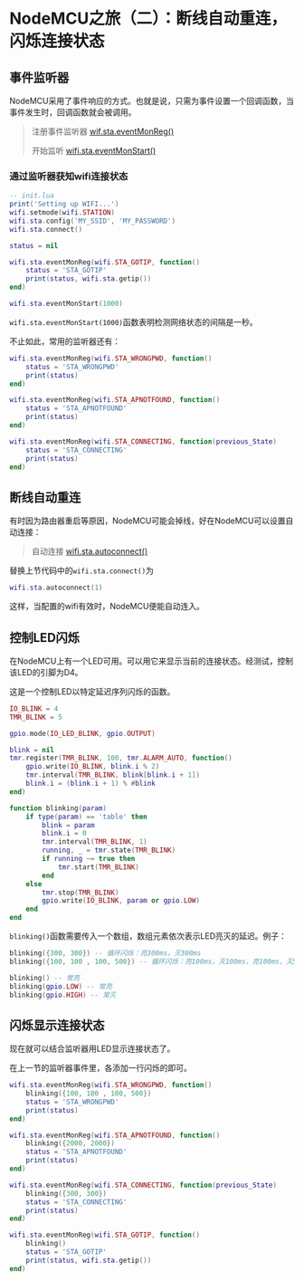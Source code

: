 # NodeMCU之旅（二）：断线自动重连，闪烁连接状态

## 事件监听器

NodeMCU采用了事件响应的方式。也就是说，只需为事件设置一个回调函数，当事件发生时，回调函数就会被调用。

> 注册事件监听器
> [wif.sta.eventMonReg()](http://nodemcu.readthedocs.io/en/master/en/modules/wifi/#wifistaeventmonreg)
>
> 开始监听
> [wifi.sta.eventMonStart()](http://nodemcu.readthedocs.io/en/master/en/modules/wifi/#wifistaeventmonstart)

### 通过监听器获知wifi连接状态

```lua
-- init.lua
print('Setting up WIFI...')
wifi.setmode(wifi.STATION)
wifi.sta.config('MY_SSID', 'MY_PASSWORD')
wifi.sta.connect()

status = nil

wifi.sta.eventMonReg(wifi.STA_GOTIP, function()
	status = 'STA_GOTIP'
	print(status, wifi.sta.getip())
end)

wifi.sta.eventMonStart(1000)
```

`wifi.sta.eventMonStart(1000)`函数表明检测网络状态的间隔是一秒。

不止如此，常用的监听器还有：

```lua
wifi.sta.eventMonReg(wifi.STA_WRONGPWD, function()
	status = 'STA_WRONGPWD'
	print(status)
end)

wifi.sta.eventMonReg(wifi.STA_APNOTFOUND, function()
	status = 'STA_APNOTFOUND'
	print(status)
end)

wifi.sta.eventMonReg(wifi.STA_CONNECTING, function(previous_State)
	status = 'STA_CONNECTING'
	print(status)
end)
```

## 断线自动重连

有时因为路由器重启等原因，NodeMCU可能会掉线，好在NodeMCU可以设置自动连接：

> 自动连接
> [wifi.sta.autoconnect()](http://nodemcu.readthedocs.io/en/master/en/modules/wifi/#wifistaautoconnect)

替换上节代码中的`wifi.sta.connect()`为


```lua
wifi.sta.autoconnect(1)
```

这样，当配置的wifi有效时，NodeMCU便能自动连入。

## 控制LED闪烁

在NodeMCU上有一个LED可用。可以用它来显示当前的连接状态。经测试，控制该LED的引脚为D4。

这是一个控制LED以特定延迟序列闪烁的函数。

```lua
IO_BLINK = 4
TMR_BLINK = 5

gpio.mode(IO_LED_BLINK, gpio.OUTPUT)

blink = nil
tmr.register(TMR_BLINK, 100, tmr.ALARM_AUTO, function()
	gpio.write(IO_BLINK, blink.i % 2)
	tmr.interval(TMR_BLINK, blink[blink.i + 1])
	blink.i = (blink.i + 1) % #blink
end)

function blinking(param)
	if type(param) == 'table' then
		blink = param
		blink.i = 0
		tmr.interval(TMR_BLINK, 1)
		running, _ = tmr.state(TMR_BLINK)
		if running ~= true then
			tmr.start(TMR_BLINK)
		end
	else
		tmr.stop(TMR_BLINK)
		gpio.write(IO_BLINK, param or gpio.LOW)
	end
end
```

`blinking()`函数需要传入一个数组，数组元素依次表示LED亮灭的延迟。例子：

```lua
blinking({300, 300}) -- 循环闪烁：亮300ms，灭300ms
blinking({100, 100 , 100, 500}) -- 循环闪烁：亮100ms，灭100ms，亮100ms，灭500ms

blinking() -- 常亮
blinking(gpio.LOW) -- 常亮
blinking(gpio.HIGH) -- 常灭
```

## 闪烁显示连接状态

现在就可以结合监听器用LED显示连接状态了。

在上一节的监听器事件里，各添加一行闪烁的即可。

```lua
wifi.sta.eventMonReg(wifi.STA_WRONGPWD, function()
	blinking({100, 100 , 100, 500})
	status = 'STA_WRONGPWD'
	print(status)
end)

wifi.sta.eventMonReg(wifi.STA_APNOTFOUND, function()
	blinking({2000, 2000})
	status = 'STA_APNOTFOUND'
	print(status)
end)

wifi.sta.eventMonReg(wifi.STA_CONNECTING, function(previous_State)
	blinking({300, 300})
	status = 'STA_CONNECTING'
	print(status)
end)

wifi.sta.eventMonReg(wifi.STA_GOTIP, function()
	blinking()
	status = 'STA_GOTIP'
	print(status, wifi.sta.getip())
end)
```

